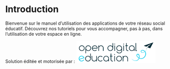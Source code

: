 # Introduction

Bienvenue sur le manuel d’utilisation des applications de votre réseau social éducatif. Découvrez nos tutoriels pour vous accompagner, pas à pas, dans l’utilisation de votre espace en ligne.

Solution éditée et motorisée par : ![](application/.gitbook/assets/ode-logo-3-1.png)

